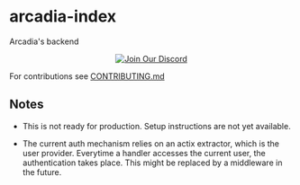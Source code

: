 # arcadia-index
Arcadia's backend

<p align="center">
  <a href="https://discord.gg/amYWVk7pS3">
    <img src="https://img.shields.io/badge/Discord-Chat-5865F2?logo=discord&logoColor=white" alt="Join Our Discord">
  </a>
</p>

For contributions see [CONTRIBUTING.md](CONTRIBUTING.md)

## Notes

- This is not ready for production. Setup instructions are not yet available.

- The current auth mechanism relies on an actix extractor, which is the user provider. Everytime a handler accesses the current user, the authentication takes place. This might be replaced by a middleware in the future.
